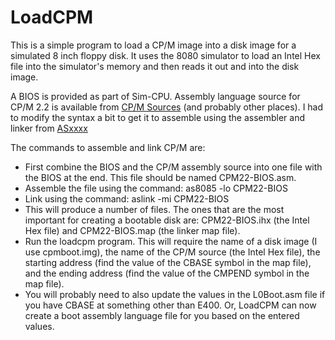 #  LoadCPM
This is a simple program to load a CP/M image into a disk image for a
simulated 8 inch floppy disk.  It uses the 8080 simulator to load an
Intel Hex file into the simulator's memory and then reads it out and into
the disk image.

A BIOS is provided as part of Sim-CPU.  Assembly language source for CP/M
2.2 is available from [CP/M Sources](http://www.cpm.z80.de/source.html)
(and probably other places).  I had to modify the syntax a bit to get it
to assemble using the assembler and linker from [ASxxxx](https://github.com/0cjs/ASxxxx)

The commands to assemble and link CP/M are:
*  First combine the BIOS and the CP/M assembly source into one file with
 the BIOS at the end.  This file should be named CPM22-BIOS.asm.
*  Assemble the file using the command: as8085 -lo CPM22-BIOS
*  Link using the command: aslink -mi CPM22-BIOS
*  This will produce a number of files.  The ones that are the most important
 for creating a bootable disk are: CPM22-BIOS.ihx (the Intel Hex file) and
 CPM22-BIOS.map (the linker map file).
* Run the loadcpm program.  This will require the name of a disk image
 (I use cpmboot.img), the name of the CP/M source (the Intel Hex file),
 the starting address (find the value of the CBASE symbol in the map file),
 and the ending address (find the value of the CMPEND symbol in the map file).
*  You will probably need to also update the values in the L0Boot.asm file
 if you have CBASE at something other than E400.  Or, LoadCPM can now
 create a boot assembly language file for you based on the entered values.
